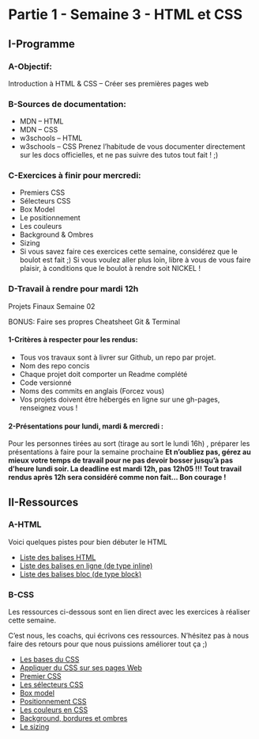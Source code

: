 # Partie 1 - Semaine 3 - HTML et CSS

## I-Programme

### A-Objectif:

Introduction à HTML & CSS – Créer ses premières pages web

### B-Sources de documentation:

* MDN – HTML
* MDN – CSS
* w3schools – HTML
* w3schools – CSS
Prenez l’habitude de vous documenter directement sur les docs officielles, et ne pas suivre des tutos tout fait ! ;)

### C-Exercices à finir pour mercredi:

* Premiers CSS
* Sélecteurs CSS
* Box Model
* Le positionnement
* Les couleurs
* Background & Ombres
* Sizing
* Si vous savez faire ces exercices cette semaine, considérez que le boulot est fait ;) Si vous voulez aller plus loin, libre à vous de vous faire plaisir, à conditions que le boulot à rendre soit NICKEL !

### D-Travail à rendre pour mardi 12h

Projets Finaux Semaine 02

BONUS: Faire ses propres Cheatsheet Git & Terminal

#### 1-Critères à respecter pour les rendus:

* Tous vos travaux sont à livrer sur Github, un repo par projet.
* Nom des repo concis
* Chaque projet doit comporter un Readme complété
* Code versionné
* Noms des commits en anglais (Forcez vous)
* Vos projets doivent être hébergés en ligne sur une gh-pages, renseignez vous !

#### 2-Présentations pour lundi, mardi & mercredi :

Pour les personnes tirées au sort (tirage au sort le lundi 16h) , préparer les présentations à faire pour la semaine prochaine
**Et n’oubliez pas, gérez au mieux votre temps de travail pour ne pas devoir bosser jusqu’à pas d’heure lundi soir. La deadline est mardi 12h, pas 12h05 !!! Tout travail rendus après 12h sera considéré comme non fait... Bon courage !**

## II-Ressources

### A-HTML

Voici quelques pistes pour bien débuter le HTML
* [Liste des balises HTML](https://developer.mozilla.org/fr/docs/Web/HTML/Element)
* [Liste des balises en ligne (de type inline)](https://developer.mozilla.org/fr/docs/Web/HTML/%C3%89l%C3%A9ments_en_ligne)
* [Liste des balises bloc (de type block)](https://developer.mozilla.org/fr/docs/Web/HTML/%C3%89l%C3%A9ments_en_bloc)

### B-CSS

Les ressources ci-dessous sont en lien direct avec les exercices à réaliser cette semaine.

C’est nous, les coachs, qui écrivons ces ressources. N’hésitez pas à nous faire des retours pour que nous puissions améliorer tout ça ;)
* [Les bases du CSS](https://skillcode.fr/les-bases-du-css/)
* [Appliquer du CSS sur ses pages Web](https://skillcode.fr/appliquer-du-css-sur-ses-pages-web/)
* [Premier CSS](https://skillcode.fr/votre-premier-css/)
* [Les sélecteurs CSS](https://skillcode.fr/les-selecteurs-css/)
* [Box model](https://skillcode.fr/le-box-model/)
* [Positionnement CSS](https://skillcode.fr/le-positionnement-en-css/)
* [Les couleurs en CSS](https://skillcode.fr/les-couleurs-en-css/)
* [Background, bordures et ombres](https://skillcode.fr/background-bordures-et-ombres/)
* [Le sizing](https://skillcode.fr/le-sizing/)
 



















